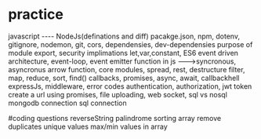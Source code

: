 # practice
javascript  ---- NodeJs(definations and diff)
pacakge.json, npm, dotenv, gitignore, nodemon, git, cors, dependensies, dev-dependensies
purpose of module export, security implimations
let,var,constant, ES6
event driven architecture, event-loop, event emitter
function in js --->syncronous, asyncronus
arrow function, core modules, spread, rest, destructure
filter, map, reduce, sort, find()
callbacks, promises, async, await, callbackhell
expressJs, middleware, error codes
authentication, authorization, jwt token
create a url using promises,
file uploading,
web socket,
sql vs nosql
mongodb connection
sql connection


#coding questions
reverseString
palindrome
sorting array
remove duplicates
unique values
max/min values in array

